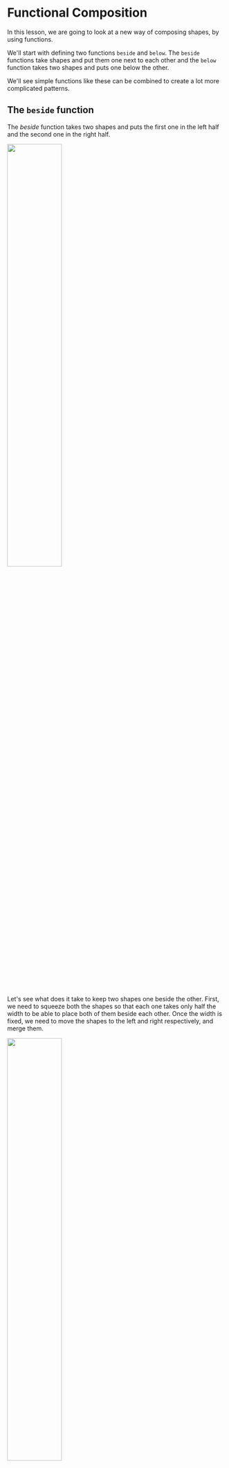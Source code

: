 # Functional Composition

<!-- FIELDS index_=2 index_label=6.2 -->

In this lesson, we are going to look at a new way of composing shapes, by using functions.

We'll start with defining two functions `beside` and `below`.
The `beside` functions take shapes and put them one next to each other and the `below` function takes two shapes and puts one below the other.

We'll see simple functions like these can be combined to create a lot more complicated patterns.

## The `beside` function

The _beside_ function takes two shapes and puts the first one in the left half and the second one in the right half.

<img src="/files/beside.svg" style="width: 50%"/>

Let's see what does it take to keep two shapes one beside the other. First, we need to squeeze both the shapes so that each one takes only half the width to be able to place both of them beside each other. Once the width is fixed, we need to move the shapes to the left and right respectively, and merge them.

<img src="/files/beside-details.svg" style="width: 50%"/>

Here is how it looks when we write that in code.

```{.python .joy .example}
def beside(a, b):
    a1 = a | scale(x=0.5) | translate(x=-75)
    b1 = b | scale(x=0.5) | translate(x=75)
    return a1 + b1

a = circle(r=100, fill="red")
b = rectangle(w=200, h=200, fill="blue")
shape = beside(a, b)
show(shape)
```

## The `below` function

The _below_ function takes two shapes and puts the first one in the top half and the second one in the bottom half.

<img src="/files/below.svg" style="width: 50%"/>

Just like we scaled and translated the shapes in the x-direction for `beside`, we need to do the same in the `y` direction for `below`.

<img src="/files/below-details.svg" style="width: 50%"/>


```{.python .joy .example}
def below(a, b):
    a1 = a | scale(y=0.5) | translate(y=75)
    b1 = b | scale(y=0.5) | translate(y=-75)
    return a1 + b1

a = circle(r=100, fill="red")
b = rectangle(w=200, h=200, fill="blue")
shape = below(a, b)
show(shape)
```

## Composing Functions

Now, let's see how to create interesting patterns by combining just these two functions `beside` and `below`.

### Example: Grid

Let's write a function `grid` that takes four shapes and puts them on a 2x2 grid.

It turns out that it is very easy to do it. We just need to put the first two and the last two beside each other and put the resulting shapes one below the other.

```text
def grid(a, b, c, d):
    return below(
        beside(a, b),
        beside(c, d))
```

Let's put all the code together.


```{.python .joy .example}
def beside(a, b):
    a1 = a | scale(x=0.5) | translate(x=-75)
    b1 = b | scale(x=0.5) | translate(x=75)
    return a1 + b1

def below(a, b):
    a1 = a | scale(y=0.5) | translate(y=75)
    b1 = b | scale(y=0.5) | translate(y=-75)
    return a1 + b1

def grid(a, b, c, d):
    return below(
        beside(a, b),
        beside(c, d))

a = circle()
b = rectangle()
c = ellipse()
d = line()
shape = grid(a, b, c, d)
show(shape)
```

{{ Exercise("functions-cycle-jp") }}
{{ Exercise("functions-repeat4-jp") }}
{{ Exercise("functions-repeat16-jp") }}
{{ Exercise("functions-repeat64-jp") }}

### Example: Right Split

Let's try something more interesting. How about writing a program to make the following pattern.

<img src="/files/right-split.svg" style="width: 50%"/>

Let's examine the pattern. The following figure shows the pattern in 3 levels.

<img src="/files/right-split-details.svg" style="width: 50%"/>

The level-1 pattern is the shape and a blank put beside each other. The level-2 pattern is made of the shape and two level-1 patterns and the level-3 pattern is made of the shape and two level-2 patterns.

That looks like an interesting pattern. Isn't it? Now, let's put that in code.

First, we need a blank shape. We can cheat by creating a circle with no stroke. There will be a shape, but it won't appear.

```text
blank = circle(fill="none")
```

To make a level-1 split, we need to put the shape and a blank together.

```text
split1 = beside(shape, blank)
```

To make a level-2 split, we need to take the split1, put one below the other, and put it beside the original shape.

```text
split2 = beside(shape, below(split1, split1))
```

And that goes on.

Let's combine all of this and see.

```{.python .joy .example}
def beside(a, b):
    a1 = a | scale(x=0.5) | translate(x=-75)
    b1 = b | scale(x=0.5) | translate(x=75)
    return a1 + b1

def below(a, b):
    a1 = a | scale(y=0.5) | translate(y=75)
    b1 = b | scale(y=0.5) | translate(y=-75)
    return a1 + b1

shape = circle(fill="gray")
blank = circle(stroke="none")
split1 = beside(shape, blank)
split2 = beside(shape, below(split1, split1))
split3 = beside(shape, below(split2, split2))
split4 = beside(shape, below(split3, split3))
show(split4)
```

The circle has become an ellipse because it got stretched when be put beside the other shapes. We could fix it by putting it below a blank shape.

```{.python .joy .example}
def beside(a, b):
    a1 = a | scale(x=0.5) | translate(x=-75)
    b1 = b | scale(x=0.5) | translate(x=75)
    return a1 + b1

def below(a, b):
    a1 = a | scale(y=0.5) | translate(y=75)
    b1 = b | scale(y=0.5) | translate(y=-75)
    return a1 + b1

shape = circle(fill="gray")
blank = circle(stroke="none")
split1 = beside(shape, blank)
split2 = beside(shape, below(split1, split1))
split3 = beside(shape, below(split2, split2))
split4 = beside(shape, below(split3, split3))

final = below(blank, split4)
show(final)
```

{{ Exercise("functions-top-split-jp") }}
